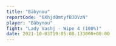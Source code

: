 ```yaml
---
title: "Bãbynou"
reportCode: "6XhjdQmtyfBJDVzN"
player: "Bãbynou"
fight: "Lady Vashj - Wipe 4 (100%)"
date: 2021-10-03T19:05:08.133000+00:00
---
```

